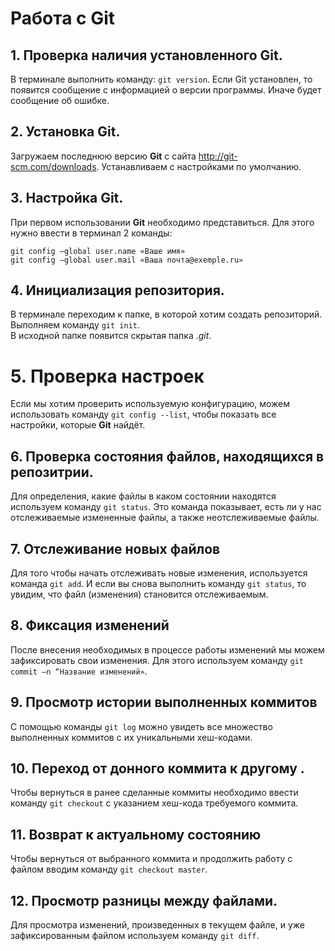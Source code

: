 # Работа с Git
## 1. Проверка наличия установленного Git.
В терминале выполнить команду: `git version`. 
Если  Git  установлен, то появится сообщение с информацией о версии программы. Иначе будет сообщение об ошибке.

## 2. Установка Git.
Загружаем последнюю версию **Git** с сайта http://git-scm.com/downloads.
Устанавливаем с настройками по умолчанию.

## 3. Настройка Git.
При первом использовании **Git** необходимо представиться. Для этого нужно ввести в терминал 2 команды:
```
git config –global user.name «Ваше имя»
git config –global user.mail «Ваша почта@exemple.ru»
```
## 4. Инициализация репозитория.
В терминале переходим к папке, в которой хотим создать репозиторий. Выполняем команду `git init`.  
В исходной папке появится скрытая папка *.git*.

# 5. Проверка настроек
Если мы хотим проверить используемую конфигурацию, можем использовать команду `git config --list`, чтобы показать все настройки, которые **Git** найдёт.

## 6. Проверка состояния  файлов, находящихся в репозитрии.
Для определения, какие файлы в каком состоянии находятся используем  команду `git status`. 
Это команда показывает, есть ли у нас отслеживаемые измененные файлы, а также неотслеживаемые файлы. 

## 7. Отслеживание новых файлов
Для того чтобы начать отслеживать  новые изменения, используется команда `git add`.
И если вы снова выполнить команду `git status`, то увидим, что файл (изменения)  становится отслеживаемым.  

## 8. Фиксация изменений
После внесения необходимых в процессе работы изменений мы можем зафиксировать свои изменения.  Для этого используем команду `git commit –n “Название изменений»`.

## 9. Просмотр истории выполненных коммитов  
С помощью команды `git log` можно увидеть все множество выполненных коммитов с их уникальными хеш-кодами.

## 10. Переход от донного коммита к другому .
Чтобы вернуться в ранее сделанные коммиты необходимо ввести команду `git checkout` с указанием хеш-кода требуемого коммита.

## 11. Возврат к актуальному состоянию
Чтобы вернуться от выбранного коммита и продолжить работу с файлом вводим команду `git checkout master`.

## 12. Просмотр разницы между файлами.
Для просмотра изменений, произведенных в текущем файле, и уже зафиксированным файлом используем команду `git diff`.